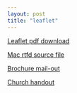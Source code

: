 ```yaml
---
layout: post
title: "leaflet"
---
```


[Leaflet pdf  download](leaflet-bw.pdf)

[Mac rtfd source file](leaflet-rtfd.zip)

[Brochure mail-out](meshmail.pdf)

[Church handout](church)